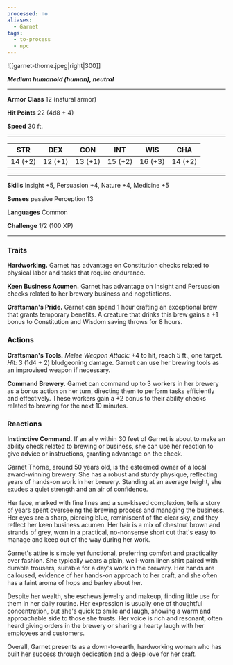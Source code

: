 ```yaml
---
processed: no
aliases:
  - Garnet
tags:
  - to-process
  - npc
---
```

![[garnet-thorne.jpeg|right|300]]

***Medium humanoid (human), neutral***

---

**Armor Class** 12 (natural armor)

**Hit Points** 22 (4d8 + 4)

**Speed** 30 ft.

---

|STR|DEX|CON|INT|WIS|CHA|
|---|---|---|---|---|---|
|14 (+2)|12 (+1)|13 (+1)|15 (+2)|16 (+3)|14 (+2)|

---

**Skills** Insight +5, Persuasion +4, Nature +4, Medicine +5

**Senses** passive Perception 13

**Languages** Common

**Challenge** 1/2 (100 XP)

---

### Traits

**Hardworking.** Garnet has advantage on Constitution checks related to physical labor and tasks that require endurance.

**Keen Business Acumen.** Garnet has advantage on Insight and Persuasion checks related to her brewery business and negotiations.

**Craftsman's Pride.** Garnet can spend 1 hour crafting an exceptional brew that grants temporary benefits. A creature that drinks this brew gains a +1 bonus to Constitution and Wisdom saving throws for 8 hours.

### Actions

**Craftsman's Tools.** _Melee Weapon Attack:_ +4 to hit, reach 5 ft., one target. _Hit:_ 3 (1d4 + 2) bludgeoning damage. Garnet can use her brewing tools as an improvised weapon if necessary.

**Command Brewery.** Garnet can command up to 3 workers in her brewery as a bonus action on her turn, directing them to perform tasks efficiently and effectively. These workers gain a +2 bonus to their ability checks related to brewing for the next 10 minutes.

### Reactions

**Instinctive Command.** If an ally within 30 feet of Garnet is about to make an ability check related to brewing or business, she can use her reaction to give advice or instructions, granting advantage on the check.

Garnet Thorne, around 50 years old, is the esteemed owner of a local award-winning brewery. She has a robust and sturdy physique, reflecting years of hands-on work in her brewery. Standing at an average height, she exudes a quiet strength and an air of confidence.

Her face, marked with fine lines and a sun-kissed complexion, tells a story of years spent overseeing the brewing process and managing the business. Her eyes are a sharp, piercing blue, reminiscent of the clear sky, and they reflect her keen business acumen. Her hair is a mix of chestnut brown and strands of grey, worn in a practical, no-nonsense short cut that's easy to manage and keep out of the way during her work.

Garnet's attire is simple yet functional, preferring comfort and practicality over fashion. She typically wears a plain, well-worn linen shirt paired with durable trousers, suitable for a day's work in the brewery. Her hands are calloused, evidence of her hands-on approach to her craft, and she often has a faint aroma of hops and barley about her.

Despite her wealth, she eschews jewelry and makeup, finding little use for them in her daily routine. Her expression is usually one of thoughtful concentration, but she's quick to smile and laugh, showing a warm and approachable side to those she trusts. Her voice is rich and resonant, often heard giving orders in the brewery or sharing a hearty laugh with her employees and customers.

Overall, Garnet presents as a down-to-earth, hardworking woman who has built her success through dedication and a deep love for her craft.